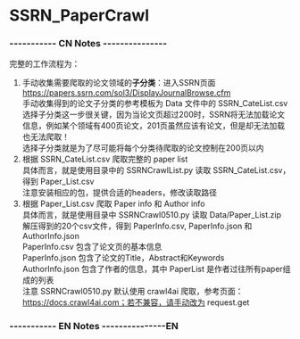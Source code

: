 # SSRN_PaperCrawl

### ----------- CN Notes ---------------
完整的工作流程为：
1. 手动收集需要爬取的论文领域的**子分类**：进入SSRN页面 https://papers.ssrn.com/sol3/DisplayJournalBrowse.cfm <br>
   手动收集得到的论文子分类的参考模板为 Data 文件中的 SSRN_CateList.csv <br>
   选择子分类这一步很关键，因为当论文页超过200时，SSRN将无法加载论文信息，例如某个领域有400页论文，201页虽然应该有论文，但是却无法加载也无法爬取！<br>
   选择子分类就是为了尽可能将每个分类待爬取的论文控制在200页以内 <br>
2. 根据 SSRN_CateList.csv 爬取完整的 paper list <br>
   具体而言，就是使用目录中的 SSRNCrawlList.py 读取 SSRN_CateList.csv，得到 Paper_List.csv <br>
   注意安装相应的包，提供合适的headers，修改读取路径 <br>
3. 根据 Paper_List.csv 爬取 Paper info 和 Author info <br>
   具体而言，就是使用目录中 SSRNCrawl0510.py 读取 Data/Paper_List.zip 解压得到的20个csv文件，得到 PaperInfo.csv, PaperInfo.json 和 AuthorInfo.json <br>
   PaperInfo.csv 包含了论文页的基本信息 <br>
   PaperInfo.json 包含了论文的Title，Abstract和Keywords <br>
   AuthorInfo.json 包含了作者的信息，其中 PaperList 是作者过往所有paper组成的列表 <br>
   注意 SSRNCrawl0510.py 默认使用 crawl4ai 爬取，参考页面：https://docs.crawl4ai.com；若不兼容，请手动改为 request.get <br>
### ----------- EN Notes ---------------EN
